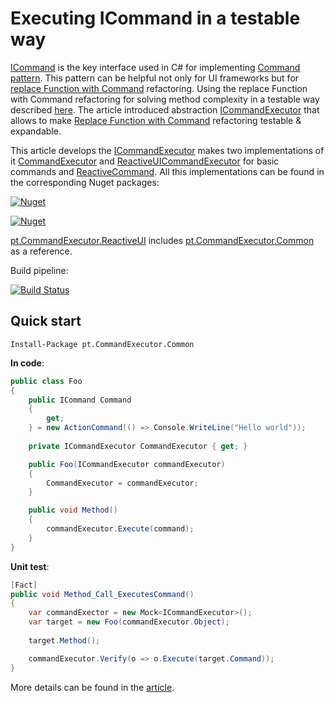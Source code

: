 # Executing ICommand in a testable way

[ICommand](https://docs.microsoft.com/en-us/dotnet/api/system.windows.input.icommand?view=net-5.0) is the key interface used in C# for implementing [Command pattern](https://en.wikipedia.org/wiki/Command_pattern). This pattern can be helpful not only for UI frameworks but for [replace Function with Command](https://refactoring.com/catalog/replaceFunctionWithCommand.html) refactoring. Using the replace Function with Command refactoring for solving method
complexity in a testable way described [here](/replace-function-with-command/index.en.md). The article introduced abstraction [ICommandExecutor](/replace-function-with-command\src\replace-function-with-command\ICommandExecutor.cs) that allows to make [Replace Function with Command](https://refactoring.com/catalog/replaceFunctionWithCommand.html) refactoring testable & expandable.

This article develops the [ICommandExecutor](/replace-function-with-command\src\replace-function-with-command\ICommandExecutor.cs) makes two implementations of it [CommandExecutor](/command-executor/pt.CommandExecutor/pt.CommandExecutor.Common/CommandExecutor.cs) and [ReactiveUICommandExecutor](//command-executor/pt.CommandExecutor/pt.CommandExecutor.ReactiveUI/ReactiveUICommandExecutor.cs) for basic commands and
[ReactiveCommand](https://www.reactiveui.net/docs/handbook/commands/). All this implementations can be found in the corresponding Nuget packages:

[![Nuget](https://img.shields.io/nuget/v/pt.CommandExecutor.Common?label=pt.CommandExecutor.Common)](https://www.nuget.org/packages/pt.CommandExecutor.Common/)

[![Nuget](https://img.shields.io/nuget/v/pt.CommandExecutor.ReactiveUI?label=pt.CommandExecutor.ReactiveUI)](https://www.nuget.org/packages/pt.CommandExecutor.Common/)

[pt.CommandExecutor.ReactiveUI](/command-executor/pt.CommandExecutor/pt.CommandExecutor.ReactiveUI/) includes [pt.CommandExecutor.Common](/command-executor/pt.CommandExecutor/pt.CommandExecutor.Common/) as a reference.

Build pipeline:

[![Build Status](https://dev.azure.com/pteam/Public/_apis/build/status/pt.CommandExecutor?branchName=main)](https://dev.azure.com/pteam/Public/_build?definitionId=39)

## Quick start

`Install-Package pt.CommandExecutor.Common`

**In code**:
```cs
public class Foo
{
    public ICommand Command 
    {
        get; 
    } = new ActionCommand(() => Console.WriteLine("Hello world"));
    
    private ICommandExecutor CommandExecutor { get; }

    public Foo(ICommandExecutor commandExecutor)
    {
        CommandExecutor = commandExecutor;
    }

    public void Method()
    {
        commandExecutor.Execute(command);
    }
}
```

**Unit test**:
```cs
[Fact]
public void Method_Call_ExecutesCommand()
{
    var commandExector = new Mock<ICommandExecutor>();
    var target = new Foo(commandExecutor.Object);
    
    target.Method();

    commandExecutor.Verify(o => o.Execute(target.Command));
}
```

More details can be found in the [article](/replace-function-with-command/index.en.md#create-the-testable-implementation-of-the-replace-function-with-commandhttpsrefactoringcomcatalogreplacefunctionwithcommandhtml).